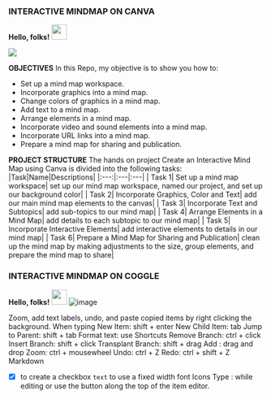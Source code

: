 ### INTERACTIVE MINDMAP ON CANVA

**Hello, folks!** <img src="https://raw.githubusercontent.com/MartinHeinz/MartinHeinz/master/wave.gif" width="30px">

![](https://static-cse.canva.com/blob/708748/stickers.jpg)

**OBJECTIVES**
In this Repo, my objective is to show you how to: 
- Set up a mind map workspace.
- Incorporate graphics into a mind map.
- Change colors of graphics in a mind map.
- Add text to a mind map.
- Arrange elements in a mind map.
- Incorporate video and sound elements into a mind map.
- Incorporate URL links into a mind map.
- Prepare a mind map for sharing and publication.

**PROJECT STRUCTURE**
The hands on project Create an Interactive Mind Map using Canva is divided into the following tasks:
|Task|Name|Descriptions|
|:---:|:---|:---|
| Task 1| Set up a mind map workspace| set up our mind map workspace, named our project, and set up our background color|
| Task 2| Incorporate Graphics, Color and Text| add our main mind map elements to the canvas|
| Task 3| Incorporate Text and Subtopics| add sub-topics to our mind map|
| Task 4| Arrange Elements in a Mind Map| add details to each subtopic to our mind map|
| Task 5| Incorporate Interactive Elements| add interactive elements to details in our mind map|
| Task 6| Prepare a Mind Map for Sharing and Publication| clean up the mind map by making adjustments to the size, group elements, and prepare the mind map to share|

### INTERACTIVE MINDMAP ON COGGLE

**Hello, folks!** <img src="https://raw.githubusercontent.com/MartinHeinz/MartinHeinz/master/wave.gif" width="30px">
![image](https://user-images.githubusercontent.com/96984414/149456846-eca469ca-3051-45a6-9d5d-2ac118180407.png)

Zoom, add text labels, undo, and paste copied items by right clicking the background.
When typing
New Item: shift + enter
New Child Item: tab
Jump to Parent: shift + tab
Format text: use 
Shortcuts
Remove Branch: ctrl + click 
Insert Branch: shift + click 
Transplant Branch: shift + drag 
Add : 
drag and drop
Zoom: ctrl + mousewheel
Undo: ctrl + Z
Redo: ctrl + shift + Z
Markdown
- [X] to create a  checkbox
`text` to use a fixed width font
Icons
Type : while editing or use the button along the top of the item editor.
